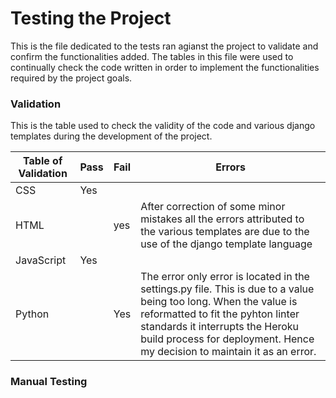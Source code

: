 # Testing the Project

This is the file dedicated to the tests ran agianst the project to validate and confirm the functionalities added. The tables in this file were used to continually check the code written in order to implement the functionalities required by the project goals. 

### Validation 

This is the table used to check the validity of the code and various django templates during the development of the project.

| Table of Validation | Pass | Fail | Errors                                                                                                                                                                                                                                                                 |
|---------------------|------|------|------------------------------------------------------------------------------------------------------------------------------------------------------------------------------------------------------------------------------------------------------------------------|
| CSS                 | Yes  |      |                                                                                                                                                                                                                                                                        |
| HTML                |      | yes  | After correction of some minor mistakes all the errors attributed to the various templates are due to the use of the django template language                                                                                                                          |
| JavaScript          | Yes  |      |                                                                                                                                                                                                                                                                        |
| Python              |      | Yes  | The error only error is located in the settings.py file. This is due to a value being too long.  When the value is reformatted to fit the pyhton linter standards it interrupts the Heroku build process for deployment. Hence my decision to maintain it as an error. |

### Manual Testing
